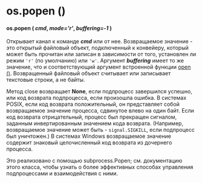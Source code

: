# os.popen \(\)

#### os.popen \( _cmd_, _mode='r'_, _buffering=-1_ \)

Открывает канал к команде _**cmd**_ или от нее. Возвращаемое значение - это открытый файловый объект, подключенный к конвейеру, который может быть прочитан или записан в зависимости от того, установлен ли режим `'r'` \(по умолчанию\) или `'w'`. Аргумент _**buffering**_ имеет то же значение, что и соответствующий аргумент встроенной функции [open \(\)](../../../vstroennye-funkcii/open.md). Возвращенный файловый объект считывает или записывает текстовые строки, а не байты.

Метод close возвращает **None**, если подпроцесс завершился успешно, или код возврата подпроцесса, если произошла ошибка. В системах POSIX, если код возврата положительный, он представляет собой возвращаемое значение процесса, сдвинутое влево на один байт. Если код возврата отрицательный, процесс был прекращен сигналом, заданным инвертированным значением кода возврата. \(Например, возвращаемое значение может быть - `signal.SIGKILL`, если подпроцесс был уничтожен.\) В системах Windows возвращаемое значение содержит знаковый целочисленный код возврата из дочернего процесса.

Это реализовано с помощью subprocess.Popen; см. документацию этого класса, чтобы узнать о более эффективных способах управления подпроцессами и взаимодействия с ними.

